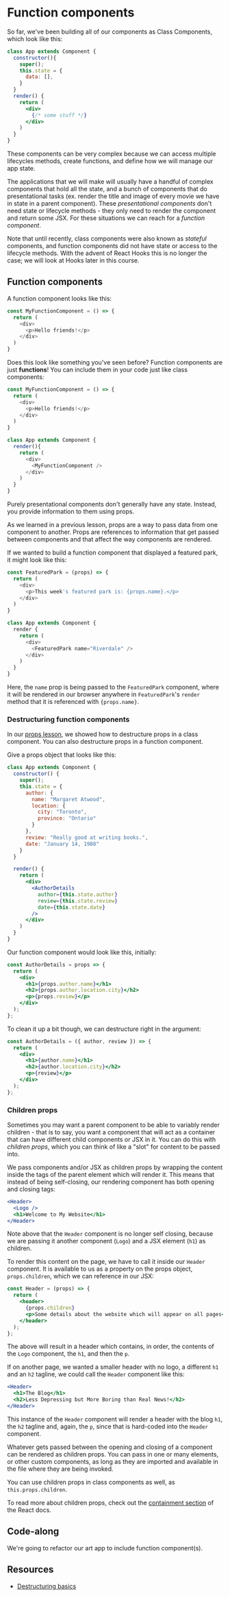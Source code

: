 <!-- Student takeaway: -->
<!--Student will be able to:
- Differentiate between simple and complex components (e.g state + lifecycle methods)
- Understand that props help change how a simple component looks
-->

# Function components

So far, we've been building all of our components as Class Components, which look like this:

```jsx
class App extends Component {
  constructor(){
    super();
    this.state = {
      data: [],
    }
  }
  render() {
    return (
      <div>
        {/* some stuff */}
      </div>
    )
  }
}
```

These components can be very complex because we can access multiple lifecycles methods, create functions, and define how we will manage our app state.

The applications that we will make will usually have a handful of complex components that hold all the state, and a bunch of components that do presentational tasks (ex. render the title and image of every movie we have in state in a parent component). These _presentational components_ don't need state or lifecycle methods - they only need to render the component and return some JSX. For these situations we can reach for a _function component_.

Note that until recently, class components were also known as _stateful_ components, and function components did not have state or access to the lifecycle methods. With the advent of React Hooks this is no longer the case; we will look at Hooks later in this course.


## Function components

A function component looks like this:

```javascript
const MyFunctionComponent = () => {
  return (
    <div>
      <p>Hello friends!</p>
    </div>
  )
} 
```

Does this look like something you've seen before? Function components are just **functions**! You can include them in your code just like class components:

```javascript
const MyFunctionComponent = () => {
  return (
    <div>
      <p>Hello friends!</p>
    </div>
  )
} 

class App extends Component {
  render(){
    return (
      <div>
        <MyFunctionComponent />
      </div>
    )
  }
}
```

Purely presentational components don't generally have any state. Instead, you provide information to them using props. 

As we learned in a previous lesson, props are a way to pass data from one component to another. Props are references to information that get passed between components and that affect the way components are rendered.

If we wanted to build a function component that displayed a featured park, it might look like this:

```javascript
const FeaturedPark = (props) => {
  return (
    <div>
      <p>This week's featured park is: {props.name}.</p>
    </div>
  )
}

class App extends Component {
  render {
    return (
      <div>
        <FeaturedPark name="Riverdale" />
      </div>
    )
  }
}
```
Here, the `name` prop is being passed to the `FeaturedPark` component, where it will be rendered in our browser anywhere in `FeaturedPark`'s `render` method that it is referenced with `{props.name}`.


### Destructuring function components

In our [props lesson](https://github.com/HackerYou/bootcamp-notes/blob/master/react-and-firebase/props.md#props-and-destructuring), we showed how to destructure props in a class component. You can also destructure props in a function component.

Give a props object that looks like this:
```jsx
class App extends Component {
  constructor() {
    super();
    this.state = {
      author: {
        name: "Margaret Atwood",
        location: {
          city: "Toronto",
          province: "Ontario"
        }
      },
      review: "Really good at writing books.",
      date: "January 14, 1988"
    }
  }

  render() {
    return (
      <div>
        <AuthorDetails
          author={this.state.author}
          review={this.state.review}
          date={this.state.date}
        />
      </div>
    )
  }
}


```

Our function component would look like this, initially:

```jsx
const AuthorDetails = props => {
  return (
    <div>
      <h1>{props.author.name}</h1>
      <h2>{props.author.location.city}</h2>
      <p>{props.review}</p>
    </div>
  );
};
```

To clean it up a bit though, we can destructure right in the argument:

```jsx
const AuthorDetails = ({ author, review }) => {
  return (
    <div>
      <h1>{author.name}</h1>
      <h2>{author.location.city}</h2>
      <p>{review}</p>
    </div>
  );
};
```


### Children props 

Sometimes you may want a parent component to be able to variably render children - that is to say, you want a component that will act as a container that can have different child components or JSX in it. You can do this with _children props_, which you can think of like a "slot" for content to be passed into.

We pass components and/or JSX as children props by wrapping the content inside the tags of the parent element which will render it. This means that instead of being self-closing, our rendering component has both opening and closing tags:

```jsx
<Header>
  <Logo />
  <h1>Welcome to My Website</h1>
</Header>
```

Note above that the `Header` component is no longer self closing, because we are passing it another component (`Logo`) and a JSX element (`h1`) as children.

To render this content on the page, we have to call it inside our `Header` component. It is available to us as a property on the props object, `props.children`, which we can reference in our JSX:

```jsx
const Header = (props) => {
  return (
    <header>
      {props.children}
      <p>Some details about the website which will appear on all pages</p>
    </header>
  );
};
```

The above will result in a header which contains, in order, the contents of the `Logo` component, the `h1`, and then the `p`.

If on another page, we wanted a smaller header with no logo, a different `h1` and an `h2` tagline, we could call the `Header` component like this:

```jsx
<Header>
  <h1>The Blog</h1>
  <h2>Less Depressing but More Boring than Real News!</h2>
</Header>
```

This instance of the `Header` component will render a header with the blog `h1`, the `h2` tagline and, again, the `p`, since that is hard-coded into the `Header` component.

Whatever gets passed between the opening and closing of a component can be rendered as children props. You can pass in one or many elements, or other custom components, as long as they are imported and available in the file where they are being invoked.

You can use children props in class components as well, as `this.props.children`.

To read more about children props, check out the [containment section](https://reactjs.org/docs/composition-vs-inheritance.html) of the React docs. 


## Code-along
We're going to refactor our art app to include function component(s).

<!-- Check the Trello card for a link to this code-along -->
<!-- finished code-along: https://hychalknotes.s3.amazonaws.com/dutch-art-react.zip -->


## Resources
* [Destructuring basics](https://medium.freecodecamp.org/the-basics-of-destructuring-props-in-react-a196696f5477)